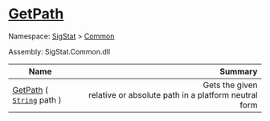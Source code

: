 # [GetPath](./IOExtensions-100663399.md)

Namespace: [SigStat]() > [Common](./../README.md)

Assembly: SigStat.Common.dll

| Name | Summary  |
| ------| -----------:|
| [GetPath](./IOExtensions-100663399.md) ( [`String`](https://docs.microsoft.com/en-us/dotnet/api/System.String) path ) | <img width=225/>Gets the given relative or absolute path in a platform neutral form
